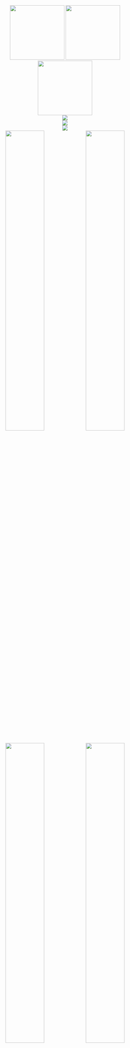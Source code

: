 <div align="center">

<img src="https://github-readme-stats.vercel.app/api?username=WindTunnelRetirement&show_icons=true&theme=tokyonight&hide_border=true&count_private=true&include_all_commits=true" height="170" />
<img src="https://github-readme-stats.vercel.app/api/top-langs/?username=WindTunnelRetirement&layout=compact&theme=tokyonight&hide_border=true&count_private=true&card_width=320&langs_count=8" height="170" />
<img src="https://streak-stats.demolab.com/?user=WindTunnelRetirement&theme=tokyonight&hide_border=true" height="170" />

<br/>

<img src="https://streak-stats.demolab.com/?user=WindTunnelRetirement&theme=tokyonight&hide_border=true" />

<br/>

<img src="https://github-profile-trophy.vercel.app/?username=WindTunnelRetirement&theme=onedark&no-frame=true&no-bg=true&margin-w=4&column=6" />

<br/>

<img src="https://github-profile-summary-cards.vercel.app/api/cards/profile-details?username=WindTunnelRetirement&theme=tokyonight" />

<br/>

<img src="https://github-profile-summary-cards.vercel.app/api/cards/stats?username=WindTunnelRetirement&theme=tokyonight" width="49%" />
<img src="https://github-profile-summary-cards.vercel.app/api/cards/repos-per-language?username=WindTunnelRetirement&theme=tokyonight" width="49%" />

<br/>

<img src="https://github-profile-summary-cards.vercel.app/api/cards/most-commit-language?username=WindTunnelRetirement&theme=tokyonight" width="49%" />
<img src="https://github-profile-summary-cards.vercel.app/api/cards/productive-time?username=WindTunnelRetirement&theme=tokyonight&utcOffset=9" width="49%" />

</div>
